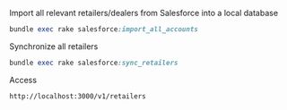 Import all relevant retailers/dealers from Salesforce into a local database

```ruby
bundle exec rake salesforce:import_all_accounts
```

Synchronize all retailers

```ruby
bundle exec rake salesforce:sync_retailers
```

Access

```sh
http://localhost:3000/v1/retailers
```
